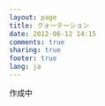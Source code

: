 ```yaml
---
layout: page
title: クォーテーション
date: 2012-06-12 14:15
comments: true
sharing: true
footer: true
lang: ja
---
```


作成中
